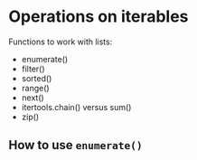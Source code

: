 # Operations on iterables

Functions to work with lists:

* enumerate()
* filter()
* sorted()
* range()
* next()
* itertools.chain() versus sum()
* zip()

## How to use `enumerate()`


